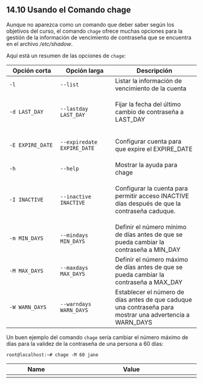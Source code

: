 ## 14.10 Usando el Comando chage
Aunque no aparezca como un comando que deber saber según los objetivos del curso, el comando `chage` ofrece muchas opciones para la gestión de la información de vencimiento de contraseña que se encuentra en el archivo _/etc/shadow_.

Aquí está un resumen de las opciones de `chage`:

Opción corta	|Opción larga| Descripción
-|-|-
<img width=150/>`-l`<img width=150/>|<img width=200/>`--list`<img width=150/>|<img width=400/>Listar la información de vencimiento de la cuenta <img width=150/>
`-d LAST_DAY`	|`--lastday LAST_DAY`|	<p>Fijar la fecha del último cambio de contraseña a LAST_DAY</p>
`-E EXPIRE_DATE`	|`--expiredate EXPIRE_DATE`|	<p>Configurar cuenta para que expire el EXPIRE_DATE</p>
`-h`	|`--help`|	Mostrar la ayuda para chage
`-I INACTIVE`	|`--inactive INACTIVE`|	<p>Configurar la cuenta para permitir acceso INACTIVE días después de que la contraseña caduque.</p>
`-m MIN_DAYS`	|`--mindays MIN_DAYS`|	Definir el número mínimo de días antes de que se pueda cambiar la contraseña a MIN_DAY
`-M MAX_DAYS`	|`--maxdays MAX_DAYS`|	Definir el número máximo de días antes de que se pueda cambiar la contraseña a MAX_DAY
`-W WARN_DAYS`	|`--warndays WARN_DAYS`|Establecer el número de días antes de que caduque una contraseña para mostrar una advertencia a WARN_DAYS

Un buen ejemplo del comando `chage` sería cambiar el número máximo de días para la validez de la contraseña de una persona a 60 días:

```shell-session
root@localhost:~# chage -M 60 jane
```



|Name|Value|
|----|---------|
|<img width=200/>|<img width=500/>|
